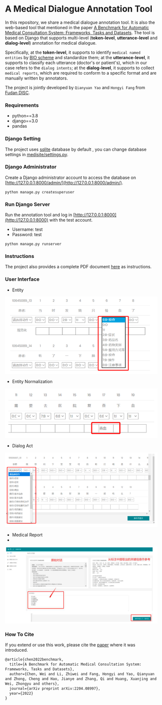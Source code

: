 # A Medical Dialogue Annotation Tool

In this repository, we share a medical dialogue annotation tool. It is also the web-based tool that mentioned in the paper [A Benchmark for Automatic Medical Consultation System: Frameworks, Tasks and Datasets](https://arxiv.org/abs/2204.08997). The tool is based on Django that supports multi-level (**token-level**, **utterance-level** and **dialog-level**) annotation for medical dialogue.

Specifically, at the **token-level**, it supports to identify `medical named entities` by [BIO scheme](https://en.wikipedia.org/wiki/Inside%E2%80%93outside%E2%80%93beginning_(tagging)) and standardize them; at the **utterance-level**, it supports to classify each utterance (doctor's or patient's), which in our case refers to the `dialog intents`; at the **dialog-level**, it supports to collect `medical reports`, which are required to conform to a specific format and are manually written by annotators.

The project is jointly developed by `Qianyuan Yao` and `Hongyi Fang` from [Fudan DISC](http://fudan-disc.com/).

### Requirements

- python==3.8
- django==3.0
- pandas

### Django Setting

The project uses [sqlite](https://www.sqlite.org/index.html) database by default , you can change database settings in [medisite/settings.py](medisite/settings.py). 

### Django Administrator

Create a Django administrator account to access the database on [http://127.0.0.1:8000/admin/](http://127.0.0.1:8000/admin/). 

```shell
python manage.py createsuperuser
```

### Run Django Server

Run the annotation tool and log in [http://127.0.0.1:8000](http://127.0.0.1:8000) with the test account. 

- Username: test
- Password: test

```shell
python manage.py runserver
```

### Instructions

The project also provides a complete PDF document [here](login/static/files/标注规范.pdf) as instructions.

### User Interface

- Entity

![entity.png](shots/entity.png)

- Entity Normalization

![entity_norm.png](shots/entity_norm.png)

- Dialog Act

![intent.png](shots/intent.png)

- Medical Report
- 
![report.png](shots/report.png)

### How To Cite

If you extend or use this work, please cite the [paper](https://arxiv.org/abs/2204.08997) where it was introduced.

```text
@article{chen2022benchmark,
  title={A Benchmark for Automatic Medical Consultation System: Frameworks, Tasks and Datasets},
  author={Chen, Wei and Li, Zhiwei and Fang, Hongyi and Yao, Qianyuan and Zhong, Cheng and Hao, Jianye and Zhang, Qi and Huang, Xuanjing and Wei, Zhongyu and others},
  journal={arXiv preprint arXiv:2204.08997},
  year={2022}
}
```
